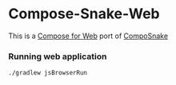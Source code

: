 # Compose-Snake-Web
This is a [Compose for Web](https://compose-web.ui.pages.jetbrains.team/) port of [CompoSnake](https://github.com/arkivanov/CompoSnake)

### Running web application
```
./gradlew jsBrowserRun
```
